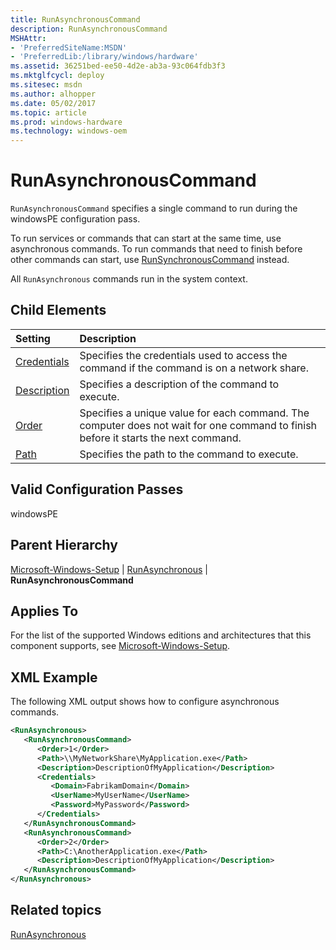 ```yaml
---
title: RunAsynchronousCommand
description: RunAsynchronousCommand
MSHAttr:
- 'PreferredSiteName:MSDN'
- 'PreferredLib:/library/windows/hardware'
ms.assetid: 36251bed-ee50-4d2e-ab3a-93c064fdb3f3
ms.mktglfcycl: deploy
ms.sitesec: msdn
ms.author: alhopper
ms.date: 05/02/2017
ms.topic: article
ms.prod: windows-hardware
ms.technology: windows-oem
---
```

# RunAsynchronousCommand

`RunAsynchronousCommand` specifies a single command to run during the windowsPE configuration pass.

To run services or commands that can start at the same time, use asynchronous commands. To run commands that need to finish before other commands can start, use [RunSynchronousCommand](microsoft-windows-setup-runsynchronous-runsynchronouscommand.md) instead.

All `RunAsynchronous` commands run in the system context.

## Child Elements

| Setting                 | Description                                                                           |
|:------------------------|:--------------------------------------------------------------------------------------|
| [Credentials](microsoft-windows-setup-runasynchronous-runasynchronouscommand-credentials.md) | Specifies the credentials used to access the command if the command is on a network share. |
| [Description](microsoft-windows-setup-runasynchronous-runasynchronouscommand-description.md) | Specifies a description of the command to execute. |
| [Order](microsoft-windows-setup-runasynchronous-runasynchronouscommand-order.md) | Specifies a unique value for each command. The computer does not wait for one command to finish before it starts the next command. |
| [Path](microsoft-windows-setup-runasynchronous-runasynchronouscommand-path.md) | Specifies the path to the command to execute. |

## Valid Configuration Passes

windowsPE

## Parent Hierarchy

[Microsoft-Windows-Setup](microsoft-windows-setup.md) | [RunAsynchronous](microsoft-windows-setup-runasynchronous.md) | **RunAsynchronousCommand**

## Applies To

For the list of the supported Windows editions and architectures that this component supports, see [Microsoft-Windows-Setup](microsoft-windows-setup.md).

## XML Example

The following XML output shows how to configure asynchronous commands.

```XML
<RunAsynchronous>
   <RunAsynchronousCommand>
      <Order>1</Order>
      <Path>\\MyNetworkShare\MyApplication.exe</Path>
      <Description>DescriptionOfMyApplication</Description>
      <Credentials>
         <Domain>FabrikamDomain</Domain>
         <UserName>MyUserName</UserName>
         <Password>MyPassword</Password>
      </Credentials>
   </RunAsynchronousCommand>
   <RunAsynchronousCommand>
      <Order>2</Order>
      <Path>C:\AnotherApplication.exe</Path>
      <Description>DescriptionOfMyApplication</Description>
   </RunAsynchronousCommand>
</RunAsynchronous>
```

## Related topics

[RunAsynchronous](microsoft-windows-setup-runasynchronous.md)
